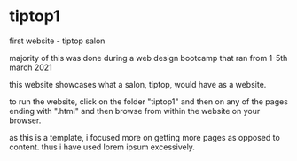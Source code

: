 # tiptop1
first website - tiptop salon

majority of this was done during a web design bootcamp that ran from 1-5th march 2021

this website showcases what a salon, tiptop, would have as a website. 

to run the website, click on the folder "tiptop1" and then on any of the pages ending with ".html" and then browse from within the website on your browser. 

as this is a template, i focused more on getting more pages as opposed to content. 
thus i have used lorem ipsum excessively. 

